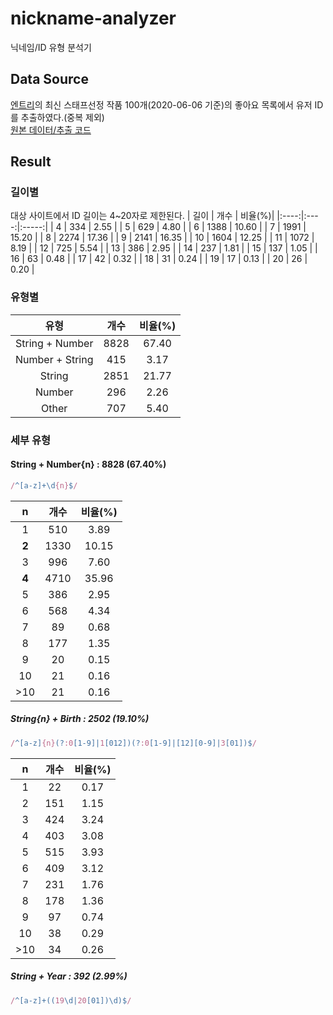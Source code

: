 # nickname-analyzer
닉네임/ID 유형 분석기
## Data Source
[엔트리](https://playentry.org/)의 최신 스태프선정 작품 100개(2020-06-06 기준)의 좋아요 목록에서 유저 ID를 추출하였다.(중복 제외)  
[원본 데이터/추출 코드](https://gist.github.com/gnlow/cbcfcb68717d1b92b70b4be222c8eaa4)
## Result
### 길이별
대상 사이트에서 ID 길이는 4~20자로 제한된다.
| 길이 |  개수 | 비율(%)|
|:----:|:----:|:-----:|
|   4  |  334 |  2.55 |
|   5  |  629 |  4.80 |
|   6  | 1388 | 10.60 |
|   7  | 1991 | 15.20 |
|   8  | 2274 | 17.36 |
|   9  | 2141 | 16.35 |
|  10  | 1604 | 12.25 |
|  11  | 1072 |  8.19 |
|  12  |  725 |  5.54 |
|  13  |  386 |  2.95 |
|  14  |  237 |  1.81 |
|  15  |  137 |  1.05 |
|  16  |  63  |  0.48 |
|  17  |  42  |  0.32 |
|  18  |  31  |  0.24 |
|  19  |  17  |  0.13 |
|  20  |  26  |  0.20 |
### 유형별
|       유형      | 개수 | 비율(%) |
|:---------------:|:----:|:-------:|
| String + Number | 8828 |  67.40  |
| Number + String |  415 |   3.17  |
|      String     | 2851 |  21.77  |
|      Number     |  296 |   2.26  |
|      Other      |  707 |   5.40  |
### 세부 유형
#### String + Number{n} : 8828 (67.40%)
```js
/^[a-z]+\d{n}$/
```
|  n  | 개수 | 비율(%) |
|:---:|:----:|:-------:|
|  1  |  510 |   3.89  |
|**2**| 1330 |  10.15  |
|  3  |  996 |   7.60  |
|**4**| 4710 |  35.96  |
|  5  |  386 |   2.95  |
|  6  |  568 |   4.34  |
|  7  |  89  |   0.68  |
|  8  |  177 |   1.35  |
|  9  |  20  |   0.15  |
|  10 |  21  |   0.16  |
| >10 |  21  |   0.16  |
##### String{n} + Birth : 2502 (19.10%)
```js
/^[a-z]{n}(?:0[1-9]|1[012])(?:0[1-9]|[12][0-9]|3[01])$/
```
|   n | 개수 | 비율(%) |
|:---:|:----:|:-------:|
|  1  |  22  |   0.17  |
|  2  |  151 |   1.15  |
|  3  |  424 |   3.24  |
|  4  |  403 |   3.08  |
|  5  |  515 |   3.93  |
|  6  |  409 |   3.12  |
|  7  |  231 |   1.76  |
|  8  |  178 |   1.36  |
|  9  |  97  |   0.74  |
|  10 |  38  |   0.29  |
| >10 |  34  |   0.26  |
##### String + Year : 392 (2.99%)
```js
/^[a-z]+((19\d|20[01])\d)$/
```
